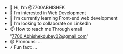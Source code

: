 - 👋 Hi, I’m @7700ABHISHEK
- 👀 I’m interested in Web Development 
- 🌱 I’m currently learning Front-end web development
- 💞️ I’m looking to collaborate on LinkedIn
- 📫 How to reach me Through email "7700.Abhishekdubey02@gmail.com"
- 😄 Pronouns: ...
- ⚡ Fun fact: ...

<!---
7700ABHISHEK/7700ABHISHEK is a ✨ special ✨ repository because its `README.md` (this file) appears on your GitHub profile.
You can click the Preview link to take a look at your changes.
--->
